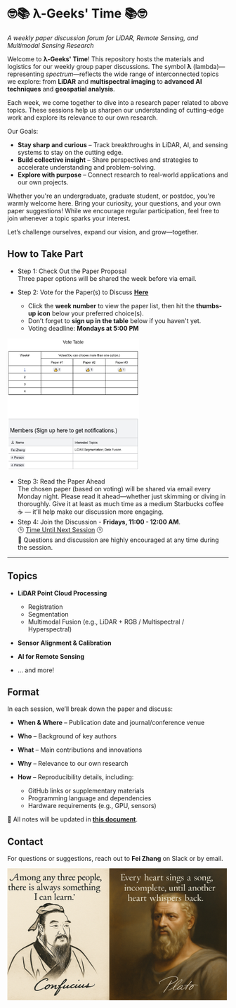 # 🤓📚 λ-Geeks' Time 📚🤓

*A weekly paper discussion forum for LiDAR, Remote Sensing, and Multimodal Sensing Research*  

Welcome to **λ-Geeks' Time**! This repository hosts the materials and logistics for our weekly group paper discussions. The symbol **λ** (lambda)—representing *spectrum*—reflects the wide range of interconnected topics we explore: from **LiDAR** and **multispectral imaging** to **advanced AI techniques** and **geospatial analysis**.

Each week, we come together to dive into a research paper related to above topics. These sessions help us sharpen our understanding of cutting-edge work and explore its relevance to our own research.

Our Goals:

* **Stay sharp and curious** – Track breakthroughs in LiDAR, AI, and sensing systems to stay on the cutting edge.
* **Build collective insight** – Share perspectives and strategies to accelerate understanding and problem-solving.
* **Explore with purpose** – Connect research to real-world applications and our own projects.

Whether you're an undergraduate, graduate student, or postdoc, you're warmly welcome here. Bring your curiosity, your questions, and your own paper suggestions! While we encourage regular participation, feel free to join whenever a topic sparks your interest.

Let’s challenge ourselves, expand our vision, and grow—together.





## How to Take Part

- Step 1: Check Out the Paper Proposal  
Three paper options will be shared the week before via email.

- Step 2: Vote for the Paper(s) to Discuss [**Here**](https://docs.google.com/document/d/1qtEVUmaqrHbyZwN6tZVJzuS0EeOU4mtVxyJrCBGTMvU/edit?tab=t.mds9qz7e29is)
  - Click the **week number** to view the paper list, then hit the **thumbs-up icon** below your preferred choice(s).
  - Don’t forget to **sign up in the table** below if you haven't yet.
  - Voting deadline: **Mondays at 5:00 PM**

<img src="resources/Vote_sign_up.jpg" width="300" height="300">

- Step 3: Read the Paper Ahead  
The chosen paper (based on voting) will be shared via email every Monday night. Please read it ahead—whether just skimming or diving in thoroughly. Give it at least as much time as a medium Starbucks coffee ☕ — it’ll help make our discussion more engaging.
- Step 4: Join the Discussion - **Fridays, 11:00 - 12:00 AM**.  
🕒 [Time Until Next Session](https://virsa-lab.github.io/lambda-geeks-time) 🕒  
💬 Questions and discussion are highly encouraged at any time during the session.




---


## Topics

* **LiDAR Point Cloud Processing**

  * Registration
  * Segmentation
  * Multimodal Fusion (e.g., LiDAR + RGB / Multispectral / Hyperspectral)
* **Sensor Alignment & Calibration**
* **AI for Remote Sensing**
* ... and more!



## Format

In each session, we’ll break down the paper and discuss:

* **When & Where** – Publication date and journal/conference venue
* **Who** – Background of key authors
* **What** – Main contributions and innovations
* **Why** – Relevance to our own research
* **How** – Reproducibility details, including:

  * GitHub links or supplementary materials
  * Programming language and dependencies
  * Hardware requirements (e.g., GPU, sensors)

📝 All notes will be updated in [**this document**](https://docs.google.com/document/d/1qtEVUmaqrHbyZwN6tZVJzuS0EeOU4mtVxyJrCBGTMvU/edit?tab=t.0).



## Contact

For questions or suggestions, reach out to **Fei Zhang** on Slack or by email.

<img src="resources/confucious_plato_maxims.png" width="500" height="300">



